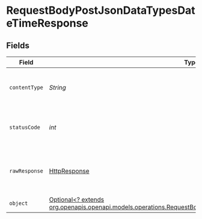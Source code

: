 # RequestBodyPostJsonDataTypesDateTimeResponse


## Fields

| Field                                                                                                                                                                                      | Type                                                                                                                                                                                       | Required                                                                                                                                                                                   | Description                                                                                                                                                                                |
| ------------------------------------------------------------------------------------------------------------------------------------------------------------------------------------------ | ------------------------------------------------------------------------------------------------------------------------------------------------------------------------------------------ | ------------------------------------------------------------------------------------------------------------------------------------------------------------------------------------------ | ------------------------------------------------------------------------------------------------------------------------------------------------------------------------------------------ |
| `contentType`                                                                                                                                                                              | *String*                                                                                                                                                                                   | :heavy_check_mark:                                                                                                                                                                         | HTTP response content type for this operation                                                                                                                                              |
| `statusCode`                                                                                                                                                                               | *int*                                                                                                                                                                                      | :heavy_check_mark:                                                                                                                                                                         | HTTP response status code for this operation                                                                                                                                               |
| `rawResponse`                                                                                                                                                                              | [HttpResponse<InputStream>](https://docs.oracle.com/en/java/javase/11/docs/api/java.net.http/java/net/http/HttpResponse.html)                                                              | :heavy_check_mark:                                                                                                                                                                         | Raw HTTP response; suitable for custom response parsing                                                                                                                                    |
| `object`                                                                                                                                                                                   | [Optional<? extends org.openapis.openapi.models.operations.RequestBodyPostJsonDataTypesDateTimeResponseBody>](../../models/operations/RequestBodyPostJsonDataTypesDateTimeResponseBody.md) | :heavy_minus_sign:                                                                                                                                                                         | OK                                                                                                                                                                                         |